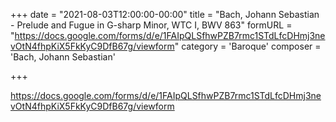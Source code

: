 +++
date = "2021-08-03T12:00:00-00:00"
title = "Bach, Johann Sebastian - Prelude and Fugue in G-sharp Minor, WTC I, BWV 863"
formURL = "https://docs.google.com/forms/d/e/1FAIpQLSfhwPZB7rmc1STdLfcDHmj3nevOtN4fhpKiX5FkKyC9DfB67g/viewform"
category = 'Baroque'
composer = 'Bach, Johann Sebastian'

+++

https://docs.google.com/forms/d/e/1FAIpQLSfhwPZB7rmc1STdLfcDHmj3nevOtN4fhpKiX5FkKyC9DfB67g/viewform
